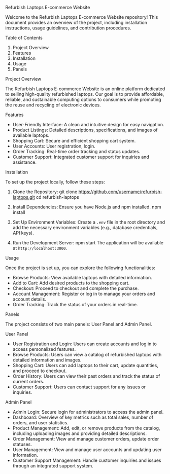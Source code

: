 Refurbish Laptops E-commerce Website

Welcome to the Refurbish Laptops E-commerce Website repository! This document provides an overview of the project, including installation instructions, usage guidelines, and contribution procedures.

Table of Contents
1. Project Overview
2. Features
3. Installation
4. Usage
5. Panels
   
Project Overview

The Refurbish Laptops E-commerce Website is an online platform dedicated to selling high-quality refurbished laptops. Our goal is to provide affordable, reliable, and sustainable computing options to consumers while promoting the reuse and recycling of electronic devices.

Features
- User-Friendly Interface: A clean and intuitive design for easy navigation.
- Product Listings: Detailed descriptions, specifications, and images of available laptops.
- Shopping Cart: Secure and efficient shopping cart system.
- User Accounts: User registration, login.
- Order Tracking: Real-time order tracking and status updates.
- Customer Support: Integrated customer support for inquiries and assistance.

Installation

To set up the project locally, follow these steps:

1. Clone the Repository:
   git clone https://github.com/username/refurbish-laptops.git
   cd refurbish-laptops

2. Install Dependencies:
   Ensure you have Node.js and npm installed.
   npm install

3. Set Up Environment Variables:
   Create a `.env` file in the root directory and add the necessary environment variables (e.g., database credentials, API keys).

4. Run the Development Server:
   npm start
   The application will be available at `http://localhost:3000`.

Usage

Once the project is set up, you can explore the following functionalities:

- Browse Products: View available laptops with detailed information.
- Add to Cart: Add desired products to the shopping cart.
- Checkout: Proceed to checkout and complete the purchase.
- Account Management: Register or log in to manage your orders and account details.
- Order Tracking: Track the status of your orders in real-time.


Panels

The project consists of two main panels: User Panel and Admin Panel.

User Panel
- User Registration and Login: Users can create accounts and log in to access personalized features.
- Browse Products: Users can view a catalog of refurbished laptops with detailed information and images.
- Shopping Cart: Users can add laptops to their cart, update quantities, and proceed to checkout.
- Order History: Users can view their past orders and track the status of current orders.
- Customer Support: Users can contact support for any issues or inquiries.

Admin Panel
- Admin Login: Secure login for administrators to access the admin panel.
- Dashboard: Overview of key metrics such as total sales, number of orders, and user statistics.
- Product Management: Add, edit, or remove products from the catalog, including uploading images and providing detailed descriptions.
- Order Management: View and manage customer orders, update order statuses.
- User Management: View and manage user accounts and updating user information.
- Customer Support Management: Handle customer inquiries and issues through an integrated support system.
